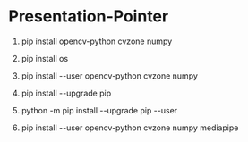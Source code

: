﻿# Presentation-Pointer
1.  pip install opencv-python cvzone numpy

2. pip install os 

3. pip install --user opencv-python cvzone numpy

4.  pip install --upgrade pip

5. python -m pip install --upgrade pip --user

6. pip install --user opencv-python cvzone numpy mediapipe

